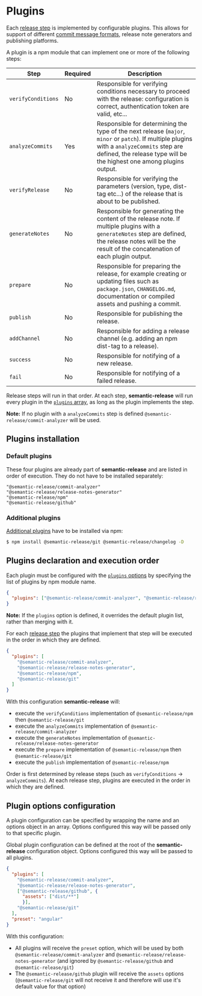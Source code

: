# Plugins

Each [release step](../../README.md#release-steps) is implemented by configurable plugins. This allows for support of different [commit message formats](../../README.md#commit-message-format), release note generators and publishing platforms.

A plugin is a npm module that can implement one or more of the following steps:

| Step               | Required | Description                                                                                                                                                                                                          |
|--------------------|----------|----------------------------------------------------------------------------------------------------------------------------------------------------------------------------------------------------------------------|
| `verifyConditions` | No       | Responsible for verifying conditions necessary to proceed with the release: configuration is correct, authentication token are valid, etc...                                                                         |
| `analyzeCommits`   | Yes      | Responsible for determining the type of the next release (`major`, `minor` or `patch`). If multiple plugins with a `analyzeCommits` step are defined, the release type will be the highest one among plugins output. |
| `verifyRelease`    | No       | Responsible for verifying the parameters (version, type, dist-tag etc...) of the release that is about to be published.                                                                                              |
| `generateNotes`    | No       | Responsible for generating the content of the release note. If multiple plugins with a `generateNotes` step are defined, the release notes will be the result of the concatenation of each plugin output.            |
| `prepare`          | No       | Responsible for preparing the release, for example creating or updating files such as `package.json`, `CHANGELOG.md`, documentation or compiled assets and pushing a commit.                                         |
| `publish`          | No       | Responsible for publishing the release.                                                                                                                                                                              |
| `addChannel`       | No       | Responsible for adding a release channel (e.g. adding an npm dist-tag to a release).                                                                                                                                 |
| `success`          | No       | Responsible for notifying of a new release.                                                                                                                                                                          |
| `fail`             | No       | Responsible for notifying of a failed release.                                                                                                                                                                       |

Release steps will run in that order. At each step, **semantic-release** will run every plugin in the [`plugins` array](#plugins-declaration-and-execution-order), as long as the plugin implements the step.

**Note:** If no plugin with a `analyzeCommits` step is defined `@semantic-release/commit-analyzer` will be used.

## Plugins installation

### Default plugins

These four plugins are already part of **semantic-release** and are listed in order of execution. They do not have to be installed separately:
```
"@semantic-release/commit-analyzer"
"@semantic-release/release-notes-generator"
"@semantic-release/npm"
"@semantic-release/github"
```

### Additional plugins

[Additional plugins](../extending/plugins-list.md) have to be installed via npm:

```bash
$ npm install @semantic-release/git @semantic-release/changelog -D
```

## Plugins declaration and execution order

Each plugin must be configured with the [`plugins` options](./configuration.md#plugins) by specifying the list of plugins by npm module name.

```json
{
  "plugins": ["@semantic-release/commit-analyzer", "@semantic-release/release-notes-generator", "@semantic-release/npm"]
}
```

**Note:** If the `plugins` option is defined, it overrides the default plugin list, rather than merging with it.

For each [release step](../../README.md#release-steps) the plugins that implement that step will be executed in the order in which they are defined.

```json
{
  "plugins": [
    "@semantic-release/commit-analyzer",
    "@semantic-release/release-notes-generator",
    "@semantic-release/npm",
    "@semantic-release/git"
  ]
}
```

With this configuration **semantic-release** will:
- execute the `verifyConditions` implementation of `@semantic-release/npm` then `@semantic-release/git`
- execute the `analyzeCommits` implementation of `@semantic-release/commit-analyzer`
- execute the `generateNotes` implementation of `@semantic-release/release-notes-generator`
- execute the `prepare` implementation of `@semantic-release/npm` then `@semantic-release/git`
- execute the `publish` implementation of `@semantic-release/npm`

Order is first determined by release steps (such as `verifyConditions` → `analyzeCommits`). At each release step, plugins are executed in the order in which they are defined.

## Plugin options configuration

A plugin configuration can be specified by wrapping the name and an options object in an array. Options configured this way will be passed only to that specific plugin.

Global plugin configuration can be defined at the root of the **semantic-release** configuration object. Options configured this way will be passed to all plugins.

```json
{
  "plugins": [
    "@semantic-release/commit-analyzer",
    "@semantic-release/release-notes-generator",
    ["@semantic-release/github", {
      "assets": ["dist/**"]
      }],
    "@semantic-release/git"
  ],
  "preset": "angular"
}
```

With this configuration:
- All plugins will receive the `preset` option, which will be used by both `@semantic-release/commit-analyzer` and `@semantic-release/release-notes-generator` (and ignored by `@semantic-release/github` and `@semantic-release/git`)
- The `@semantic-release/github` plugin will receive the `assets` options (`@semantic-release/git` will not receive it and therefore will use it's default value for that option)

